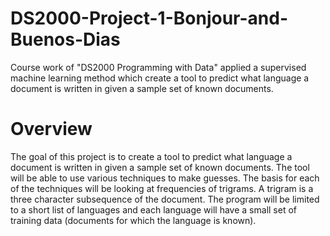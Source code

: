 # DS2000-Project-1-Bonjour-and-Buenos-Dias
Course work of "DS2000 Programming with Data" applied a supervised machine learning method which  create a tool to predict what language a document is written in given a sample set of known documents.

# Overview
The goal of this project is to create a tool to predict what language a document is written in given a sample set of known documents. The tool will be able to use various techniques to make guesses. The basis for each of the techniques will be looking at frequencies of trigrams. A trigram is a three character subsequence of the document. The program will be limited to a short list of languages and each language will have a small set of training data (documents for which the language is known).
